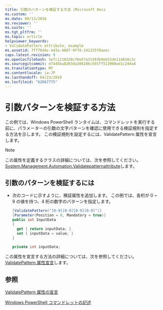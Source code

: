 ```yaml
---
title: 引数のパターンを検証する方法 |Microsoft Docs
ms.custom: ''
ms.date: 09/13/2016
ms.reviewer: ''
ms.suite: ''
ms.tgt_pltfrm: ''
ms.topic: article
helpviewer_keywords:
- ValidatePattern attribute, example
ms.assetid: 7ff76d4c-443a-4887-9ff8-241225f0aeec
caps.latest.revision: 9
ms.openlocfilehash: 5efc1210328c76e57a31d93b9eb52de114816c3c
ms.sourcegitcommit: e7445ba8203da304286c591ff513900ad1c244a4
ms.translationtype: MT
ms.contentlocale: ja-JP
ms.lasthandoff: 04/23/2019
ms.locfileid: "62067775"
---
```

# <a name="how-to-validate-an-argument-pattern"></a>引数パターンを検証する方法

この例では、Windows PowerShell ランタイムは、コマンドレットを実行する前に、パラメーターの引数の文字パターンを確認に使用できる検証規則を指定する方法を示します。 この検証規則を設定するには、ValidatePattern 属性を宣言します。

> [!NOTE]
> この属性を定義するクラスの詳細については、次を参照してください。 [System.Management.Automation.Validatepatternattribute](/dotnet/api/System.Management.Automation.ValidatePatternAttribute)します。

## <a name="to-validate-an-argument-pattern"></a>引数のパターンを検証するには

- 次のコードに示すように、検証属性を追加します。 この例では、各桁が 0 ~ 9 の値を持つ、4 桁の数字のパターンを指定します。

    ```csharp
    [ValidatePattern("[0-9][0-9][0-9][0-9]")]
    [Parameter(Position = 0, Mandatory = true)]
    public int InputData
    {
      get { return inputData; }
      set { inputData = value; }
    }

    private int inputData;
    ```

この属性を宣言する方法の詳細については、次を参照してください。 [ValidatePattern 属性宣言](./validatepattern-attribute-declaration.md)します。

## <a name="see-also"></a>参照

[ValidatePattern 属性の宣言](./validatepattern-attribute-declaration.md)

[Windows PowerShell コマンドレットの記述](./writing-a-windows-powershell-cmdlet.md)
